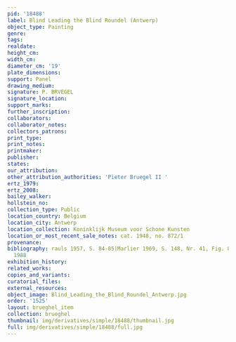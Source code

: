```yaml
---
pid: '18488'
label: Blind Leading the Blind Roundel (Antwerp)
object_type: Painting
genre: 
tags: 
realdate: 
height_cm: 
width_cm: 
diameter_cm: '19'
plate_dimensions: 
support: Panel
drawing_medium: 
signature: P. BRVEGEL
signature_location: 
support_marks: 
further_inscription: 
collaborators: 
collaborator_notes: 
collectors_patrons: 
print_type: 
print_notes: 
printmaker: 
publisher: 
states: 
our_attribution: 
other_attribution_authorities: 'Pieter Bruegel II '
ertz_1979: 
ertz_2008: 
bailey_walker: 
hollstein_no: 
collection_type: Public
location_country: Belgium
location_city: Antwerp
location_collection: Koninklijk Museum voor Schone Kunsten
location_or_most_recent_sale_notes: cat. 1948, no. 872/1
provenance: 
bibliography: rauls 1957, S. 84-85|Marlier 1969, S. 148, Nr. 41, Fig. 81|MK Antwerpen
  1988
exhibition_history: 
related_works: 
copies_and_variants: 
curatorial_files: 
external_resources: 
object_image: Blind_Leading_the_Blind_Roundel_Antwerp.jpg
order: '1525'
layout: brueghel_item
collection: brueghel
thumbnail: img/derivatives/simple/18488/thumbnail.jpg
full: img/derivatives/simple/18488/full.jpg
---
```

